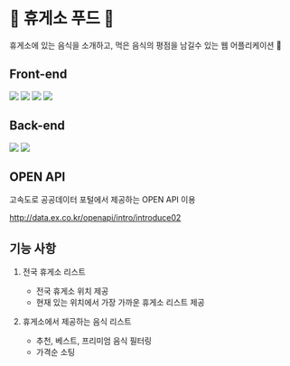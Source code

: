 # 🍔 휴게소 푸드 🍱

휴게소에 있는 음식을 소개하고, 먹은 음식의 평점을 남길수 있는 웹 어플리케이션 🙌


<div>
   <h2>Front-end</h2>
  <img src="https://img.shields.io/badge/TypeScript-3178C6?style=for-the-badge&logo=typescript&logoColor=white">
  

  <img src="https://img.shields.io/badge/React-61DAFB?style=for-the-badge&logo=typescript&logoColor=white">
    <img src="https://img.shields.io/badge/Next.js-000000?style=for-the-badge&logo=typescript&logoColor=white">
      <img src="https://img.shields.io/badge/styled-components-DB7093?style=for-the-badge&logo=typescript&logoColor=white">
  <h2>Back-end</h2>
    <img src="https://img.shields.io/badge/Node.js-339933?style=for-the-badge&logo=typescript&logoColor=white">  
   <img src="https://img.shields.io/badge/Nest.js-E0234E?style=for-the-badge&logo=typescript&logoColor=white">  

</div>


## OPEN API

고속도로 공공데이터 포털에서 제공하는 OPEN API 이용

http://data.ex.co.kr/openapi/intro/introduce02

## 기능 사항

1. 전국 휴게소 리스트
   - 전국 휴게소 위치 제공
   - 현재 있는 위치에서 가장 가까운 휴게소 리스트 제공

2. 휴게소에서 제공하는 음식 리스트
   - 추천, 베스트, 프리미엄 음식 필터링
   - 가격순 소팅
